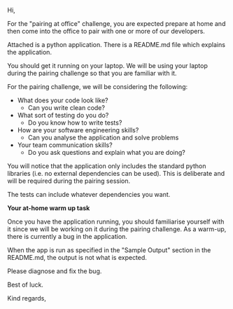 Hi,

For the "pairing at office" challenge, you are expected prepare at home and then come into the office to pair 
with one or more of our developers.

Attached is a python application. There is a README.md file which explains the application.

You should get it running on your laptop. 
We will be using your laptop during the pairing challenge so that you are familiar with it. 

For the pairing challenge, we will be considering the following:
* What does your code look like? 
    * Can you write clean code?
* What sort of testing do you do?
    * Do you know how to write tests?
* How are your software engineering skills?
    * Can you analyse the application and solve problems
* Your team communication skills?
    * Do you ask questions and explain what you are doing?

You will notice that the application only includes the standard python libraries (i.e. no external dependencies can be used).
This is deliberate and will be required during the pairing session.

The tests can include whatever dependencies you want.


**Your at-home warm up task**

Once you have the application running, you should familiarise yourself with it since we will be working on it during the pairing challenge.
As a warm-up, there is currently a bug in the application.

When the app is run as specified in the "Sample Output" section in the README.md, the output is not what is expected.

Please diagnose and fix the bug.


Best of luck.

Kind regards,



